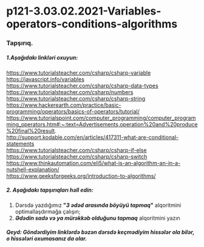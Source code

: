 # p121-3.03.02.2021-Variables-operators-conditions-algorithms

### Tapşırıq.

##### *1.Aşağıdakı linkləri oxuyun:*
https://www.tutorialsteacher.com/csharp/csharp-variable <br />
https://javascript.info/variables <br />
https://www.tutorialsteacher.com/csharp/csharp-data-types <br />
https://www.tutorialsteacher.com/csharp/numbers <br />
https://www.tutorialsteacher.com/csharp/csharp-string <br />
https://www.hackerearth.com/practice/basic-programming/operators/basics-of-operators/tutorial/ <br />
https://www.tutorialspoint.com/computer_programming/computer_programming_operators.htm#:~:text=Advertisements,operation%20and%20produce%20final%20result. <br />
http://support.kodable.com/en/articles/417311-what-are-conditional-statements <br />
https://www.tutorialsteacher.com/csharp/csharp-if-else <br />
https://www.tutorialsteacher.com/csharp/csharp-switch <br />
https://www.thinkautomation.com/eli5/what-is-an-algorithm-an-in-a-nutshell-explanation/ <br />
https://www.geeksforgeeks.org/introduction-to-algorithms/ <br />

##### *2. Aşağıdakı tapşırıqları həll edin:*
1. Dərsdə yazdığımız **"_3 ədəd arasında böyüyü tapmaq_"** alqoritmini optimallaşdırmağa çalışın;
2. **_Ədədin sadə və ya mürəkkəb olduğunu tapmaq_** alqoritmini yazın

##### Qeyd: *Göndərdiyim linklərdə bəzən dərsdə keçmədiyim hissələr ola bilər, o hissələri oxumasanız da olar*.
